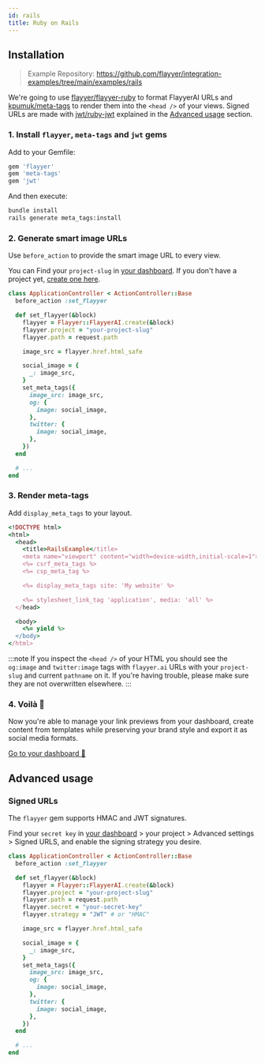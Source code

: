 ```yaml
---
id: rails
title: Ruby on Rails
---
```


## Installation

> Example Repository: https://github.com/flayyer/integration-examples/tree/main/examples/rails

We're going to use [flayyer/flayyer-ruby](https://github.com/flayyer/flayyer-ruby) to format FlayyerAI URLs and [kpumuk/meta-tags](https://github.com/kpumuk/meta-tags) to render them into the `<head />` of your views. Signed URLs are made with [jwt/ruby-jwt](https://github.com/jwt/ruby-jwt) explained in the [Advanced usage](#advanced-usage) section.

### 1. Install `flayyer`, `meta-tags` and `jwt` gems

Add to your Gemfile:

```ruby title="Gemfile"
gem 'flayyer'
gem 'meta-tags'
gem 'jwt'
```

And then execute:

```bash title="Terminal.app"
bundle install
rails generate meta_tags:install
```

### 2. Generate smart image URLs

Use `before_action` to provide the smart image URL to every view.

You can Find your `project-slug` in [your dashboard](https://flayyer.com/dashboard/_/projects/_/integrate?ref=docs). If you don't have a project yet, [create one here](https://flayyer.com/get-started?ref=docs).

```ruby title="app/controllers/application_controller.rb" {2,4-23}
class ApplicationController < ActionController::Base
  before_action :set_flayyer

  def set_flayyer(&block)
    flayyer = Flayyer::FlayyerAI.create(&block)
    flayyer.project = "your-project-slug"
    flayyer.path = request.path

    image_src = flayyer.href.html_safe

    social_image = {
      _: image_src,
    }
    set_meta_tags({
      image_src: image_src,
      og: {
        image: social_image,
      },
      twitter: {
        image: social_image,
      },
    })
  end

  # ...
end
```

### 3. Render meta-tags

Add `display_meta_tags` to your layout.

```ruby title="app/views/layouts/application.html.erb" {9}
<!DOCTYPE html>
<html>
  <head>
    <title>RailsExample</title>
    <meta name="viewport" content="width=device-width,initial-scale=1">
    <%= csrf_meta_tags %>
    <%= csp_meta_tag %>

    <%= display_meta_tags site: 'My website' %>

    <%= stylesheet_link_tag 'application', media: 'all' %>
  </head>

  <body>
    <%= yield %>
  </body>
</html>
```

:::note
If you inspect the `<head />` of your HTML you should see the `og:image` and `twitter:image` tags with `flayyer.ai` URLs with your `project-slug` and current `pathname` on it. If you're having trouble, please make sure they are not overwritten elsewhere.
:::

### 4. Voilà 🎉

Now you're able to manage your link previews from your dashboard, create content from templates while preserving your brand style and export it as social media formats.

[Go to your dashboard 🚀](https://flayyer.com/dashboard/_/projects/_/)

## Advanced usage

### Signed URLs

The `flayyer` gem supports HMAC and JWT signatures.

Find your `secret key` in [your dashboard](https://flayyer.com/dashboard/_/projects?ref=docs) > your project > Advanced settings > Signed URLS, and enable the signing strategy you desire.

```ruby title="app/controllers/application_controller.rb" {8-9}
class ApplicationController < ActionController::Base
  before_action :set_flayyer

  def set_flayyer(&block)
    flayyer = Flayyer::FlayyerAI.create(&block)
    flayyer.project = "your-project-slug"
    flayyer.path = request.path
    flayyer.secret = "your-secret-key"
    flayyer.strategy = "JWT" # or "HMAC"

    image_src = flayyer.href.html_safe

    social_image = {
      _: image_src,
    }
    set_meta_tags({
      image_src: image_src,
      og: {
        image: social_image,
      },
      twitter: {
        image: social_image,
      },
    })
  end

  # ...
end
```
